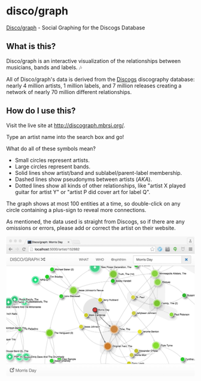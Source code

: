 # disco/graph

[Disco/graph](http://discograph.mbrsi.org/) - Social Graphing for the Discogs
Database

## What is this?

Disco/graph is an interactive visualization of the relationships between
musicians, bands and labels. :notes:

All of Disco/graph's data is derived from the [Discogs](http://www.discogs.com)
discography database: nearly 4 million artists, 1 million labels, and 7 million
releases creating a network of nearly 70 million different relationships.

## How do I use this?

Visit the live site at http://discograph.mbrsi.org/.

Type an artist name into the search box and go!

What do all of these symbols mean?

* Small circles represent artists.
* Large circles represent bands.
* Solid lines show artist/band and sublabel/parent-label membership.
* Dashed lines show pseudonyms between artists (*AKA*).
* Dotted lines show all kinds of other relationships, like "artist X played
  guitar for artist Y" or "artist P did cover art for label Q".

The graph shows at most 100 entities at a time, so double-click on any circle
containing a plus-sign to reveal more connections.

As mentioned, the data used is straight from Discogs, so if there are any
omissions or errors, please add or correct the artist on their website.

![The "Morris Day" Network](/discograph.png)